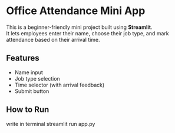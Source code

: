 # Office Attendance Mini App
This is a beginner-friendly mini project built using **Streamlit**.  
It lets employees enter their name, choose their job type, and mark attendance based on their arrival time.
## Features
- Name input
- Job type selection 
- Time selector (with arrival feedback)
- Submit button
## How to Run
write in terminal 
streamlit run app.py
